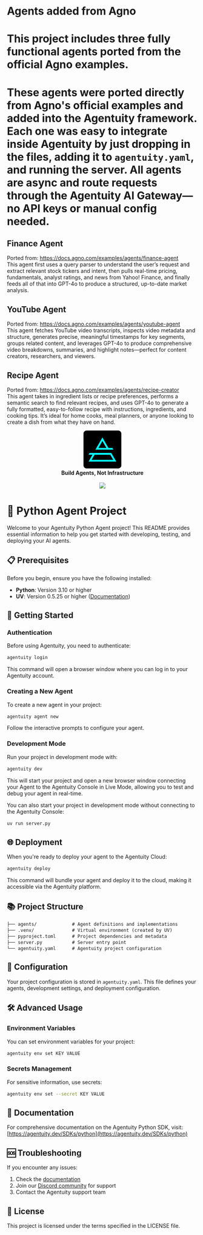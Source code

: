 # Agents added from Agno

# This project includes three fully functional agents ported from the official Agno examples.
# These agents were ported directly from Agno's official examples and added into the Agentuity framework. Each one was easy to integrate inside Agentuity by just dropping in the files, adding it to `agentuity.yaml`, and running the server. All agents are async and route requests through the Agentuity AI Gateway—no API keys or manual config needed.

## Finance Agent  
Ported from: https://docs.agno.com/examples/agents/finance-agent  
This agent first uses a query parser to understand the user’s request and extract relevant stock tickers and intent, then pulls real-time pricing, fundamentals, analyst ratings, and news from Yahoo! Finance, and finally feeds all of that into GPT-4o to produce a structured, up-to-date market analysis.

## YouTube Agent  
Ported from: https://docs.agno.com/examples/agents/youtube-agent  
This agent fetches YouTube video transcripts, inspects video metadata and structure, generates precise, meaningful timestamps for key segments, groups related content, and leverages GPT-4o to produce comprehensive video breakdowns, summaries, and highlight notes—perfect for content creators, researchers, and viewers.

## Recipe Agent  
Ported from: https://docs.agno.com/examples/agents/recipe-creator  
This agent takes in ingredient lists or recipe preferences, performs a semantic search to find relevant recipes, and uses GPT-4o to generate a fully formatted, easy-to-follow recipe with instructions, ingredients, and cooking tips. It’s ideal for home cooks, meal planners, or anyone looking to create a dish from what they have on hand.



<div align="center">
    <img src="https://raw.githubusercontent.com/agentuity/cli/refs/heads/main/.github/Agentuity.png" alt="Agentuity" width="100"/> <br/>
    <strong>Build Agents, Not Infrastructure</strong> <br/>
    <br/>
        <a target="_blank" href="https://app.agentuity.com/deploy" alt="Agentuity">
            <img src="https://app.agentuity.com/img/deploy.svg" /> 
        </a>
    <br />
</div>

# 🤖 Python Agent Project

Welcome to your Agentuity Python Agent project! This README provides essential information to help you get started with developing, testing, and deploying your AI agents.

## 📋 Prerequisites

Before you begin, ensure you have the following installed:

- **Python**: Version 3.10 or higher
- **UV**: Version 0.5.25 or higher ([Documentation](https://docs.astral.sh/uv/))

## 🚀 Getting Started

### Authentication

Before using Agentuity, you need to authenticate:

```bash
agentuity login
```

This command will open a browser window where you can log in to your Agentuity account.

### Creating a New Agent

To create a new agent in your project:

```bash
agentuity agent new
```

Follow the interactive prompts to configure your agent.

### Development Mode

Run your project in development mode with:

```bash
agentuity dev
```

This will start your project and open a new browser window connecting your Agent to the Agentuity Console in Live Mode, allowing you to test and debug your agent in real-time.

You can also start your project in development mode without connecting to the Agentuity Console:

```bash
uv run server.py
```

## 🌐 Deployment

When you're ready to deploy your agent to the Agentuity Cloud:

```bash
agentuity deploy
```

This command will bundle your agent and deploy it to the cloud, making it accessible via the Agentuity platform.

## 📚 Project Structure

```
├── agents/             # Agent definitions and implementations
├── .venv/              # Virtual environment (created by UV)
├── pyproject.toml      # Project dependencies and metadata
├── server.py           # Server entry point
└── agentuity.yaml      # Agentuity project configuration
```

## 🔧 Configuration

Your project configuration is stored in `agentuity.yaml`. This file defines your agents, development settings, and deployment configuration.

## 🛠️ Advanced Usage

### Environment Variables

You can set environment variables for your project:

```bash
agentuity env set KEY VALUE
```

### Secrets Management

For sensitive information, use secrets:

```bash
agentuity env set --secret KEY VALUE
```

## 📖 Documentation

For comprehensive documentation on the Agentuity Python SDK, visit:
[https://agentuity.dev/SDKs/python](https://agentuity.dev/SDKs/python)

## 🆘 Troubleshooting

If you encounter any issues:

1. Check the [documentation](https://agentuity.dev/SDKs/python)
2. Join our [Discord community](https://discord.gg/agentuity) for support
3. Contact the Agentuity support team

## 📝 License

This project is licensed under the terms specified in the LICENSE file.
